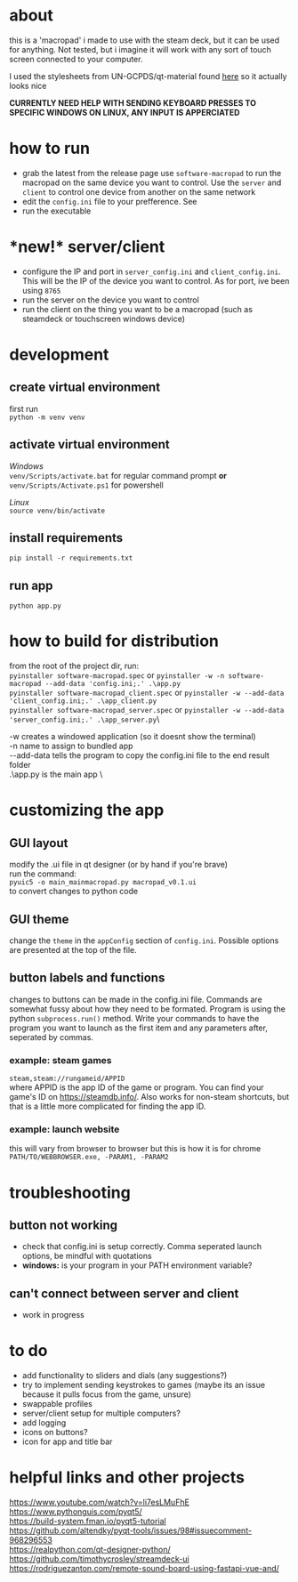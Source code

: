 # about
this is a 'macropad' i made to use with the steam deck, but it can be used for anything. Not tested, but i imagine it will work with any sort of touch screen connected to your computer.

I used the stylesheets from UN-GCPDS/qt-material found [here](https://github.com/UN-GCPDS/qt-material) so it actually looks nice


**CURRENTLY NEED HELP WITH SENDING KEYBOARD PRESSES TO SPECIFIC WINDOWS ON LINUX, ANY INPUT IS APPERCIATED** 
# how to run
- grab the latest from the release page use ```software-macropad``` to run the macropad on the same device you want to control. Use the ```server``` and ```client``` to control one device from another on the same network
- edit the ```config.ini``` file to your prefference. See 
- run the executable

# \*new!* server/client
- configure the IP and port in ```server_config.ini``` and ```client_config.ini```. This will be the IP of the device you want to control. As for port, ive been using ```8765```
- run the server on the device you want to control
- run the client on the thing you want to be a macropad (such as steamdeck or touchscreen windows device)

# development
## create virtual environment
first run\
```python -m venv venv ```
## activate virtual environment
*Windows*\
```venv/Scripts/activate.bat``` for regular command prompt  **or**\
```venv/Scripts/Activate.ps1``` for powershell

*Linux*\
```source venv/bin/activate```

## install requirements
```pip install -r requirements.txt```

## run app
```python app.py```

# how to build for distribution
from the root of the project dir, run:\
```pyinstaller software-macropad.spec``` or ```pyinstaller -w -n software-macropad --add-data 'config.ini;.' .\app.py```\
```pyinstaller software-macropad_client.spec``` or ```pyinstaller -w --add-data 'client_config.ini;.' .\app_client.py```\
```pyinstaller software-macropad_server.spec``` or ```pyinstaller -w --add-data 'server_config.ini;.' .\app_server.py```\

-w creates a windowed application (so it doesnt show the terminal)\
-n name to assign to bundled app\
--add-data tells the program to copy the config.ini file to the end result folder\
.\app.py is the main app \

# customizing the app
## GUI layout
modify the .ui file in qt designer (or by hand if you're brave) \
run the command:\
```pyuic5 -o main_mainmacropad.py macropad_v0.1.ui```\
to convert changes to python code
## GUI theme
change the ```theme``` in the ```appConfig``` section of ```config.ini```. Possible options are presented at the top of the file.
## button labels and functions
changes to buttons can be made in the config.ini file. Commands are somewhat fussy about how they need to be formated. Program is using the python ```subprocess.run()``` method. Write your commands to have the program you want to launch as the first item and any parameters after, seperated by commas. 
### example: steam games
```steam,steam://rungameid/APPID```\
where APPID is the app ID of the game or program. You can find your game's ID on https://steamdb.info/. Also works for non-steam shortcuts, but that is a little more complicated for finding the app ID. 

### example: launch website
this will vary from browser to browser but this is how it is for chrome\
```PATH/TO/WEBBROWSER.exe, -PARAM1, -PARAM2```

# troubleshooting
## button not working
- check that config.ini is setup correctly. Comma seperated launch options, be mindful with quotations
- **windows:** is your program in your PATH environment variable?
## can't connect between server and client
- work in progress

# to do
- add functionality to sliders and dials (any suggestions?)
- try to implement sending keystrokes to games (maybe its an issue because it pulls focus from the game, unsure)
- swappable profiles
- server/client setup for multiple computers?
- add logging
- icons on buttons?
- icon for app and title bar

# helpful links and other projects
https://www.youtube.com/watch?v=li7esLMuFhE \
https://www.pythonguis.com/pyqt5/ \
https://build-system.fman.io/pyqt5-tutorial \
https://github.com/altendky/pyqt-tools/issues/98#issuecomment-968296553 \
https://realpython.com/qt-designer-python/ 
https://github.com/timothycrosley/streamdeck-ui
https://rodriguezanton.com/remote-sound-board-using-fastapi-vue-and/